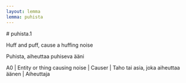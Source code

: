 ```yaml
---
layout: lemma
lemma: puhista
---
```


<div class="sense">
# <span class="sensename">puhista.1</span>

<span class="description">Huff and puff, cause a huffing noise</span>

<span class="description">Puhista, aiheuttaa puhiseva ääni</span>

A0 | Entity or thing causing noise | Causer | Taho tai asia, joka aiheuttaa äänen | Aiheuttaja

</div>

